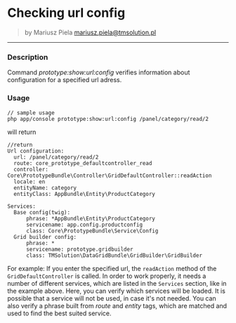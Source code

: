 # Checking url config

>by Mariusz Piela <mariusz.piela@tmsolution.pl>

---


### Description

Command *prototype:show:url:config* verifies information about configuration for a specified url adress.

### Usage


```
// sample usage
php app/console prototype:show:url:config /panel/category/read/2
```
will return 

```
//return 
Url configuration: 
  url: /panel/category/read/2
  route: core_prototype_defaultcontroller_read
  controller: Core\PrototypeBundle\Controller\GridDefaultController::readAction
  locale: en
  entityName: category
  entityClass: AppBundle\Entity\ProductCategory

Services: 
  Base config(twig): 
      phrase: *AppBundle\Entity\ProductCategory
      servicename: app.config.productconfig
      class: Core\PrototypeBundle\Service\Config
  Grid builder config: 
      phrase: *
      servicename: prototype.gridbuilder
      class: TMSolution\DataGridBundle\GridBuilder\GridBuilder
```
For example:
If you enter the specified url, the `readAction` method of the `GridDefaultController` is called. In order to work properly, it needs a number of different services, which are listed in the `Services` section, like in the example above. Here, you can verify which services will be loaded. It is possible that a service will not be used, in case it's not needed. 
You can also verify a phrase built from *route* and *entity* tags, which are matched and used to find the best suited service.


